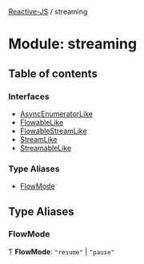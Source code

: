 [Reactive-JS](../README.md) / streaming

# Module: streaming

## Table of contents

### Interfaces

- [AsyncEnumeratorLike](../interfaces/streaming.AsyncEnumeratorLike.md)
- [FlowableLike](../interfaces/streaming.FlowableLike.md)
- [FlowableStreamLike](../interfaces/streaming.FlowableStreamLike.md)
- [StreamLike](../interfaces/streaming.StreamLike.md)
- [StreamableLike](../interfaces/streaming.StreamableLike.md)

### Type Aliases

- [FlowMode](streaming.md#flowmode)

## Type Aliases

### FlowMode

Ƭ **FlowMode**: ``"resume"`` \| ``"pause"``
